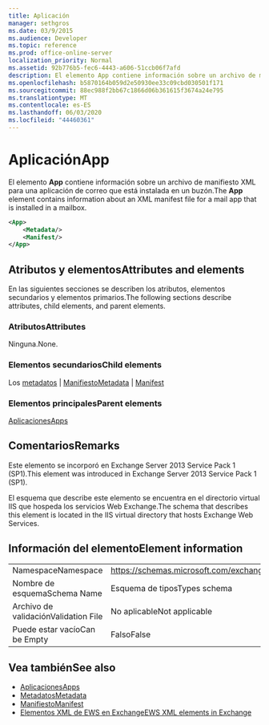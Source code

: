 ```yaml
---
title: Aplicación
manager: sethgros
ms.date: 03/9/2015
ms.audience: Developer
ms.topic: reference
ms.prod: office-online-server
localization_priority: Normal
ms.assetid: 92b776b5-fec6-4443-a606-51ccb06f7afd
description: El elemento App contiene información sobre un archivo de manifiesto XML para una aplicación de correo que está instalada en un buzón.
ms.openlocfilehash: b5870164b059d2e50930ee33c09cbd030501f171
ms.sourcegitcommit: 88ec988f2bb67c1866d06b361615f3674a24e795
ms.translationtype: MT
ms.contentlocale: es-ES
ms.lasthandoff: 06/03/2020
ms.locfileid: "44460361"
---
```

# <a name="app"></a><span data-ttu-id="99f23-103">Aplicación</span><span class="sxs-lookup"><span data-stu-id="99f23-103">App</span></span>

<span data-ttu-id="99f23-104">El elemento **App** contiene información sobre un archivo de manifiesto XML para una aplicación de correo que está instalada en un buzón.</span><span class="sxs-lookup"><span data-stu-id="99f23-104">The **App** element contains information about an XML manifest file for a mail app that is installed in a mailbox.</span></span> 
  
```XML
<App>
    <Metadata/>
    <Manifest/>
</App>
```

## <a name="attributes-and-elements"></a><span data-ttu-id="99f23-105">Atributos y elementos</span><span class="sxs-lookup"><span data-stu-id="99f23-105">Attributes and elements</span></span>

<span data-ttu-id="99f23-106">En las siguientes secciones se describen los atributos, elementos secundarios y elementos primarios.</span><span class="sxs-lookup"><span data-stu-id="99f23-106">The following sections describe attributes, child elements, and parent elements.</span></span>
  
### <a name="attributes"></a><span data-ttu-id="99f23-107">Atributos</span><span class="sxs-lookup"><span data-stu-id="99f23-107">Attributes</span></span>

<span data-ttu-id="99f23-108">Ninguna.</span><span class="sxs-lookup"><span data-stu-id="99f23-108">None.</span></span>
  
### <a name="child-elements"></a><span data-ttu-id="99f23-109">Elementos secundarios</span><span class="sxs-lookup"><span data-stu-id="99f23-109">Child elements</span></span>

<span data-ttu-id="99f23-110">Los [metadatos](metadata-ex15websvcsotherref.md)  |  [Manifiesto](manifest.md)</span><span class="sxs-lookup"><span data-stu-id="99f23-110">[Metadata](metadata-ex15websvcsotherref.md) | [Manifest](manifest.md)</span></span>
  
### <a name="parent-elements"></a><span data-ttu-id="99f23-111">Elementos principales</span><span class="sxs-lookup"><span data-stu-id="99f23-111">Parent elements</span></span>

[<span data-ttu-id="99f23-112">Aplicaciones</span><span class="sxs-lookup"><span data-stu-id="99f23-112">Apps</span></span>](apps.md)
  
## <a name="remarks"></a><span data-ttu-id="99f23-113">Comentarios</span><span class="sxs-lookup"><span data-stu-id="99f23-113">Remarks</span></span>

<span data-ttu-id="99f23-114">Este elemento se incorporó en Exchange Server 2013 Service Pack 1 (SP1).</span><span class="sxs-lookup"><span data-stu-id="99f23-114">This element was introduced in Exchange Server 2013 Service Pack 1 (SP1).</span></span>
  
<span data-ttu-id="99f23-115">El esquema que describe este elemento se encuentra en el directorio virtual IIS que hospeda los servicios Web Exchange.</span><span class="sxs-lookup"><span data-stu-id="99f23-115">The schema that describes this element is located in the IIS virtual directory that hosts Exchange Web Services.</span></span>
  
## <a name="element-information"></a><span data-ttu-id="99f23-116">Información del elemento</span><span class="sxs-lookup"><span data-stu-id="99f23-116">Element information</span></span>

|||
|:-----|:-----|
|<span data-ttu-id="99f23-117">Namespace</span><span class="sxs-lookup"><span data-stu-id="99f23-117">Namespace</span></span>  <br/> |https://schemas.microsoft.com/exchange/services/2006/types  <br/> |
|<span data-ttu-id="99f23-118">Nombre de esquema</span><span class="sxs-lookup"><span data-stu-id="99f23-118">Schema Name</span></span>  <br/> |<span data-ttu-id="99f23-119">Esquema de tipos</span><span class="sxs-lookup"><span data-stu-id="99f23-119">Types schema</span></span>  <br/> |
|<span data-ttu-id="99f23-120">Archivo de validación</span><span class="sxs-lookup"><span data-stu-id="99f23-120">Validation File</span></span>  <br/> |<span data-ttu-id="99f23-121">No aplicable</span><span class="sxs-lookup"><span data-stu-id="99f23-121">Not applicable</span></span>  <br/> |
|<span data-ttu-id="99f23-122">Puede estar vacío</span><span class="sxs-lookup"><span data-stu-id="99f23-122">Can be Empty</span></span>  <br/> |<span data-ttu-id="99f23-123">Falso</span><span class="sxs-lookup"><span data-stu-id="99f23-123">False</span></span>  <br/> |
   
## <a name="see-also"></a><span data-ttu-id="99f23-124">Vea también</span><span class="sxs-lookup"><span data-stu-id="99f23-124">See also</span></span>

- [<span data-ttu-id="99f23-125">Aplicaciones</span><span class="sxs-lookup"><span data-stu-id="99f23-125">Apps</span></span>](apps.md)
- [<span data-ttu-id="99f23-126">Metadatos</span><span class="sxs-lookup"><span data-stu-id="99f23-126">Metadata</span></span>](metadata-ex15websvcsotherref.md)
- [<span data-ttu-id="99f23-127">Manifiesto</span><span class="sxs-lookup"><span data-stu-id="99f23-127">Manifest</span></span>](manifest.md)
- [<span data-ttu-id="99f23-128">Elementos XML de EWS en Exchange</span><span class="sxs-lookup"><span data-stu-id="99f23-128">EWS XML elements in Exchange</span></span>](ews-xml-elements-in-exchange.md)


